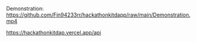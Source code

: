 Demonstration: https://github.com/Fin94233rr/hackathonkitdapp/raw/main/Demonstration.mp4

https://hackathonkitdap.vercel.app/api
